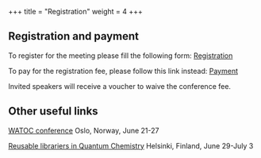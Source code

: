 +++
title = "Registration"
weight = 4
+++


<!---

**TODO** 

- Add link to registration form
- On-site or online? (If online is a possibility!)
- Abstract submission
- Deadlines

--->

## Registration and payment
To register for the meeting please fill the following form:
[Registration](https://forms.gle/b1BAAdBukp91wxoM8)

To pay for the registration fee, please follow this link instead:
[Payment](https://hi.converia.de/frontend/index.php?sub=123)

Invited speakers will receive a voucher to waive the conference fee.

## Other useful links

[WATOC conference](https://www.watoc2025.no) Oslo, Norway, June 21-27

[Reusable librariers in Quantum Chemistry](https://www.helsinki.fi/en/conferences/reusable-libraries-quantum-chemistry-2025) Helsinki, Finland, June 29-July 3
